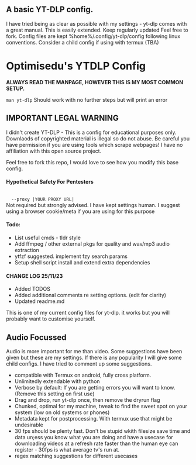 ## A basic YT-DLP config.

I have tried being as clear as possible with my settings - yt-dlp comes with a great manual. This is easily extended.
Keep regularly updated
Feel free to fork.
Config files are kept %home%/.config/yt-dlp/config following linux conventions. Consider a child config if using with termux (TBA)


<h1> Optimisedu's YTDLP Config </h1>
<strong> ALWAYS READ THE MANPAGE, HOWEVER THIS IS MY MOST COMMON SETUP.</strong>                                               

<code>man yt-dlp</code> 
Should work with no further steps but will print an error

## IMPORTANT LEGAL WARNING 
I didn't create YT-DLP - This is a config for educational purposes only. Downlaods of copyrighted material is illegal so do not abuse. Be careful you have permission if you are using tools which scrape webpages! I have no affiliation with this open source project.

Feel free to fork this repo, I would love to see how you modify this base config. 

#### Hypothetical Safety For Pentesters

<code>
  --proxy |YOUR PROXY URL|
</code>
Not required but strongly advised. I have kept settings human. I suggest using a browser cookie/meta if you are using for this purpose

#### Todo:

 - List useful cmds - tldr style
 - Add ffmpeg / other external pkgs for quality and wav/mp3 audio extraction
 - ytfzf suggested. implement fzy search params
 - Setup shell script install and extend extra dependencies 

#### CHANGE LOG 25/11/23

 - Added TODOS
 - Added additional comments re setting options. (edit for clarity)
 - Updated readme.md

This is one of my current config files for yt-dlp. it works but you will probably want to customise yourself.

## Audio Focussed

Audio is more important for me than video. Some suggestions have been given but these are my settings. If there is any popularity I will give some child configs. I have tried to comment up some suggestions.

- compatible with Termux on android, fully cross platform.
- Unlimitedly extendable with python
- Verbose by default: If you are getting errors you will want to know. (Remove this setting on first use)
- Drag and drop, run yt-dlp once, then remove the dryrun flag
- Chunked, optimal for my machine, tweak to find the sweet spot on your system (low on old systems or phones)
- Metadata kept for postprocessing. With termux use that might be undesirable
- 30 fps should be plenty fast. Don't be stupid wkith filesize save time and data un;ess you know what you are doing and have a usecase for downloading videos at a refresh rate faster than the human eye can register - 30fps is what average tv's run at.
- regex matching suggestions for different usecases

